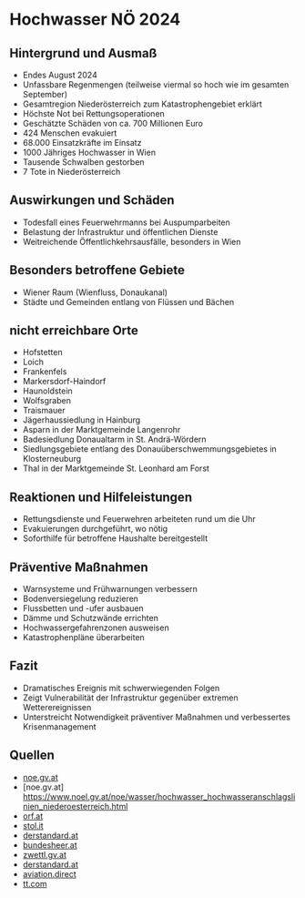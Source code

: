 # Hochwasser NÖ 2024

## Hintergrund und Ausmaß

- Endes August 2024
- Unfassbare Regenmengen (teilweise viermal so hoch wie im gesamten September)
- Gesamtregion Niederösterreich zum Katastrophengebiet erklärt
- Höchste Not bei Rettungsoperationen
- Geschätzte Schäden von ca. 700 Millionen Euro
- 424 Menschen evakuiert
- 68.000 Einsatzkräfte im Einsatz
- 1000 Jähriges Hochwasser in Wien
- Tausende Schwalben gestorben
- 7 Tote in Niederösterreich

## Auswirkungen und Schäden

- Todesfall eines Feuerwehrmanns bei Auspumparbeiten
- Belastung der Infrastruktur und öffentlichen Dienste
- Weitreichende Öffentlichkehrsausfälle, besonders in Wien

## Besonders betroffene Gebiete

- Wiener Raum (Wienfluss, Donaukanal)
- Städte und Gemeinden entlang von Flüssen und Bächen

## nicht erreichbare Orte

- Hofstetten
- Loich
- Frankenfels
- Markersdorf-Haindorf
- Haunoldstein
- Wolfsgraben
- Traismauer
- Jägerhaussiedlung in Hainburg
- Asparn in der Marktgemeinde Langenrohr
- Badesiedlung Donaualtarm in St. Andrä-Wördern
- Siedlungsgebiete entlang des Donauüberschwemmungsgebietes in Klosterneuburg
- Thal in der Marktgemeinde St. Leonhard am Forst

## Reaktionen und Hilfeleistungen

- Rettungsdienste und Feuerwehren arbeiteten rund um die Uhr
- Evakuierungen durchgeführt, wo nötig
- Soforthilfe für betroffene Haushalte bereitgestellt

## Präventive Maßnahmen

- Warnsysteme und Frühwarnungen verbessern
- Bodenversiegelung reduzieren
- Flussbetten und -ufer ausbauen
- Dämme und Schutzwände errichten
- Hochwassergefahrenzonen ausweisen
- Katastrophenpläne überarbeiten

## Fazit

- Dramatisches Ereignis mit schwerwiegenden Folgen
- Zeigt Vulnerabilität der Infrastruktur gegenüber extremen Wetterereignissen
- Unterstreicht Notwendigkeit präventiver Maßnahmen und verbessertes Krisenmanagement

## Quellen

- [noe.gv.at](https://www.noe.gv.at/noe/Unwetter-_Aktuelle_Lagebesprechung_in_Niederoesterreich_m.html)
- [noe.gv.at] <https://www.noel.gv.at/noe/wasser/hochwasser_hochwasseranschlagslinien_niederoesterreich.html>
- [orf.at](https://orf.at/stories/3369569/)
- [stol.it](https://www.stol.it/artikel/chronik/hochwasser-ganz-niederoesterreich-zu-katastrophengebiet-erklaert)
- [derstandard.at](https://www.derstandard.at/story/3000000236672/unwetter-hochwasser-setzte-ost246sterreich-zu-lage-in-n214-angespannt)
- [bundesheer.at](https://www.bundesheer.at/aktuelles/detail/erste-bilanz-der-hochwassereinsaetze-in-niederoesterreich)
- [zwettl.gv.at](https://www.zwettl.gv.at/Aktuelle_Infos_zum_Hochwasser_in_Zwettl)
- [derstandard.at](https://www.derstandard.at/jetzt/livebericht/3000000236596/1000355211/ubewohner-in-niederoesterreich-aus-haeusern-gerettet-weststrecke-gesperrt)
- [aviation.direct](https://aviation.direct/hochwasser-in-niederoesterreich-bundesheer-im-dauereinsatz)
- [tt.com](https://www.tt.com/artikel/30891498/fuenf-todesopfer-in-niederoesterreich-pegelstaende-gehen-weiter-zurueck)
